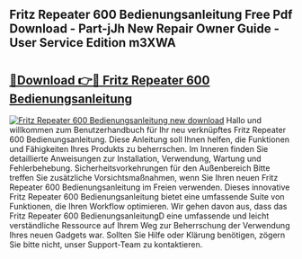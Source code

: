 ## Fritz Repeater 600 Bedienungsanleitung Free Pdf Download - Part-jJh New Repair Owner Guide - User Service Edition m3XWA

# <h2><a href="http://df558tx.blite.top/?on=Fritz+Repeater+600+Bedienungsanleitung">🔗Download 👉🔴 Fritz Repeater 600 Bedienungsanleitung</a></h2>

[![Fritz Repeater 600 Bedienungsanleitung new download](https://i.imgur.com/lujVjoI.png)](http://df558tx.blite.top/?on=Fritz+Repeater+600+Bedienungsanleitung)
Hallo und willkommen zum Benutzerhandbuch für Ihr neu verknüpftes Fritz Repeater 600 Bedienungsanleitung. Diese Anleitung soll Ihnen helfen, die Funktionen und Fähigkeiten Ihres Produkts zu beherrschen. Im Inneren finden Sie detaillierte Anweisungen zur Installation, Verwendung, Wartung und Fehlerbehebung. Sicherheitsvorkehrungen für den Außenbereich Bitte treffen Sie zusätzliche Vorsichtsmaßnahmen, wenn Sie Ihren neuen Fritz Repeater 600 Bedienungsanleitung im Freien verwenden. Dieses innovative Fritz Repeater 600 Bedienungsanleitung bietet eine umfassende Suite von Funktionen, die Ihren Workflow optimieren. Wir gehen davon aus, dass das Fritz Repeater 600 BedienungsanleitungD eine umfassende und leicht verständliche Ressource auf Ihrem Weg zur Beherrschung der Verwendung Ihres neuen Gadgets war. Sollten Sie Hilfe oder Klärung benötigen, zögern Sie bitte nicht, unser Support-Team zu kontaktieren.
